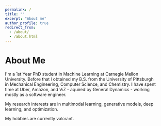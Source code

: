 ```yaml
---
permalink: /
title: ""
excerpt: "About me"
author_profile: true
redirect_from: 
  - /about/
  - /about.html
---
```


About Me
======

I'm a 1st Year PhD student in Machine Learning at Carnegie Mellon University. Before that I obtained my B.S. from the University of Pittsburgh in Mechanical Engineering, Computer Science, and Chemistry. I have spent time at Uber, Amazon, and ViZ - aquired by General Dynamics - working mostly as a software engineer. 

My research interests are in multimodal learning, generative models, deep learning, and optimization. 

My hobbies are currently valorant.